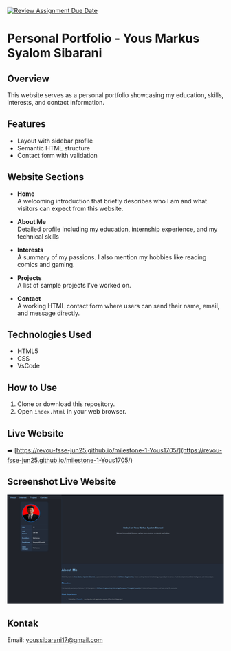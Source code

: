 [![Review Assignment Due Date](https://classroom.github.com/assets/deadline-readme-button-22041afd0340ce965d47ae6ef1cefeee28c7c493a6346c4f15d667ab976d596c.svg)](https://classroom.github.com/a/akoVEwkh)

# Personal Portfolio - Yous Markus Syalom Sibarani

## Overview

This website serves as a personal portfolio showcasing my education, skills, interests, and contact information.

## Features

- Layout with sidebar profile
- Semantic HTML structure
- Contact form with validation

## Website Sections

- **Home**  
  A welcoming introduction that briefly describes who I am and what visitors can expect from this website.

- **About Me**  
  Detailed profile including my education, internship experience, and my technical skills

- **Interests**  
  A summary of my passions. I also mention my hobbies like reading comics and gaming.

- **Projects**  
  A list of sample projects I've worked on.

- **Contact**  
  A working HTML contact form where users can send their name, email, and message directly.

## Technologies Used

- HTML5
- CSS
- VsCode

## How to Use

1. Clone or download this repository.
2. Open `index.html` in your web browser.

## Live Website

➡️ [https://revou-fsse-jun25.github.io/milestone-1-Yous1705/](https://revou-fsse-jun25.github.io/milestone-1-Yous1705/)

## Screenshot Live Website

![Website Screenshot](assets/images/liveweb.png)

## Kontak

Email: [youssibarani17@gmail.com](mailto:youssibarani17@gmail.com)
